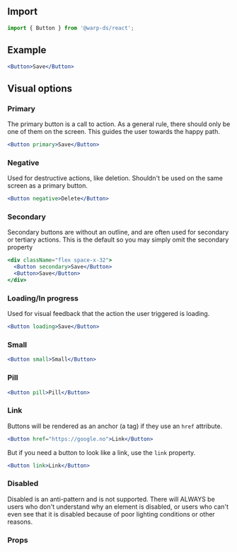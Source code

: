 ## Import

```js
import { Button } from '@warp-ds/react';
```

## Example

```jsx example
<Button>Save</Button>
```

## Visual options

### Primary

The primary button is a call to action. As a general rule, there should only be
one of them on the screen. This guides the user towards the happy path.

```jsx example
<Button primary>Save</Button>
```

### Negative

Used for destructive actions, like deletion. Shouldn't be used on the same
screen as a primary button.

```jsx example
<Button negative>Delete</Button>
```

### Secondary

Secondary buttons are without an outline, and are often used for secondary or
tertiary actions. This is the default so you may simply omit the secondary
property

```jsx example
<div className="flex space-x-32">
  <Button secondary>Save</Button>
  <Button>Save</Button>
</div>
```

### Loading/In progress

Used for visual feedback that the action the user triggered is loading.

```jsx example
<Button loading>Save</Button>
```

### Small

```jsx example
<Button small>Small</Button>
```

### Pill

```jsx example
<Button pill>Pill</Button>
```

### Link

Buttons will be rendered as an anchor (a tag) if they use an `href` attribute.

```jsx example
<Button href="https://google.no">Link</Button>
```

But if you need a button to look like a link, use the `link` property.

```jsx example
<Button link>Link</Button>
```

### Disabled

Disabled is an anti-pattern and is not supported. There will ALWAYS be users who
don't understand why an element is disabled, or users who can't even see that it
is disabled because of poor lighting conditions or other reasons.


### Props

<api-table type=react component="Button" />
